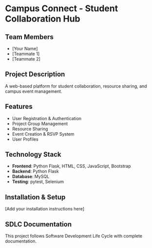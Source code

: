 # Campus Connect - Student Collaboration Hub

## Team Members
- [Your Name]
- [Teammate 1] 
- [Teammate 2]

## Project Description
A web-based platform for student collaboration, resource sharing, and campus event management.

## Features
- User Registration & Authentication
- Project Group Management  
- Resource Sharing
- Event Creation & RSVP System
- User Profiles

## Technology Stack
- **Frontend**: Python Flask, HTML, CSS, JavaScript, Bootstrap
- **Backend**: Python Flask
- **Database**: MySQL
- **Testing**: pytest, Selenium

## Installation & Setup
[Add your installation instructions here]

## SDLC Documentation
This project follows Software Development Life Cycle with complete documentation.
